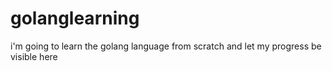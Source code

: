 # golanglearning
i'm going to learn the golang language from scratch and let my progress be visible here
